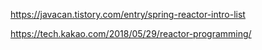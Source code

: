 https://javacan.tistory.com/entry/spring-reactor-intro-list

https://tech.kakao.com/2018/05/29/reactor-programming/